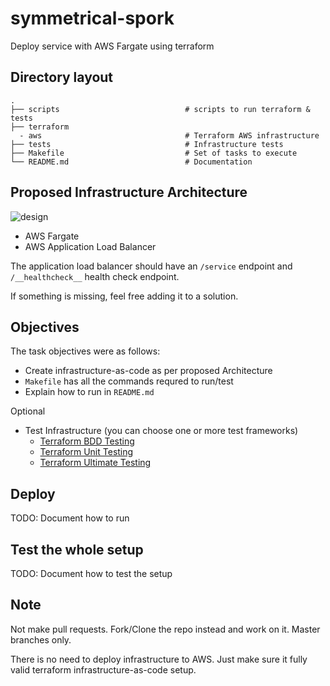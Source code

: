 # symmetrical-spork

Deploy service with AWS Fargate using terraform

## Directory layout

    .
    ├── scripts                            # scripts to run terraform & tests
    ├── terraform
      - aws                                # Terraform AWS infrastructure
    ├── tests                              # Infrastructure tests
    ├── Makefile                           # Set of tasks to execute
    └── README.md                          # Documentation

## Proposed Infrastructure Architecture

![design](design.jpg "Architecture")

* AWS Fargate
* AWS Application Load Balancer

The application load balancer should have an `/service` endpoint and `/__healthcheck__` health check endpoint.

If something is missing, feel free adding it to a solution.

## Objectives

The task objectives were as follows:

* Create infrastructure-as-code as per proposed Architecture
* `Makefile` has all the commands requred to run/test
* Explain how to run in `README.md`

Optional

* Test Infrastructure (you can choose one or more test frameworks)
	* [Terraform BDD Testing](https://github.com/eerkunt/terraform-compliance)
	* [Terraform Unit Testing](https://github.com/bsnape/rspec-terraform)
	* [Terraform Ultimate Testing](https://github.com/bsnape/rspec-terraform)

## Deploy

TODO: Document how to run

## Test the whole setup

TODO: Document how to test the setup

## Note

Not make pull requests. Fork/Clone the repo instead and work on it. Master branches only.

There is no need to deploy infrastructure to AWS. Just make sure it fully valid terraform infrastructure-as-code setup.